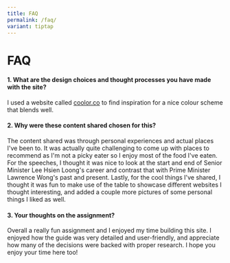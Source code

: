 ```yaml
---
title: FAQ
permalink: /faq/
variant: tiptap
---
```

<h1><strong>FAQ</strong></h1>
<h4><strong>1. What are the design choices and thought processes you have made with the site?</strong></h4>
<p>I used a website called <a href="http://coolor.co" rel="noopener noreferrer nofollow" target="_blank">coolor.co</a> to find inspiration for a nice colour
scheme that blends well.</p>
<h4><strong>2. Why were these content shared chosen for this?</strong></h4>
<p>The content shared was through personal experiences and actual places
I've been to. It was actually quite challenging to come up with places
to recommend as I'm not a picky eater so I enjoy most of the food I've
eaten. For the speeches, I thought it was nice to look at the start and
end of Senior Minister Lee Hsien Loong's career and contrast that with
Prime Minister Lawrence Wong's past and present. Lastly, for the cool things
I've shared, I thought it was fun to make use of the table to showcase
different websites I thought interesting, and added a couple more pictures
of some personal things I liked as well.</p>
<h4><strong>3. Your thoughts on the assignment?</strong></h4>
<p>Overall a really fun assignment and I enjoyed my time building this site.
I enjoyed how the guide was very detailed and user-friendly, and appreciate
how many of the decisions were backed with proper research. I hope you
enjoy your time here too!</p>
<p></p>
